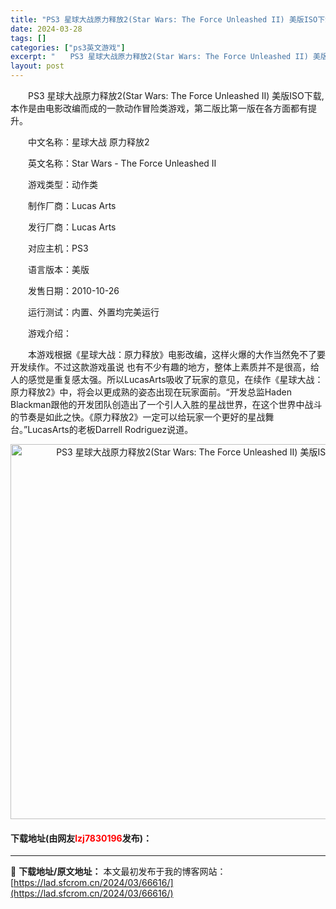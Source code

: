 ```yaml
---
title: "PS3 星球大战原力释放2(Star Wars: The Force Unleashed II) 美版ISO下载"
date: 2024-03-28
tags: []
categories: ["ps3英文游戏"]
excerpt: "　　PS3 星球大战原力释放2(Star Wars: The Force Unleashed II) 美版ISO下载,本作是由电影改编而成的一款动作冒险类游戏，第二版比第一版在各方面都有提升。 　　中文名称：星球大战 原力释放2 　　英文名称：Star Wars - The Force Unleas&hellip;"
layout: post
---
```


 <p>　　PS3 星球大战原力释放2(Star Wars: The Force Unleashed II) 美版ISO下载,本作是由电影改编而成的一款动作冒险类游戏，第二版比第一版在各方面都有提升。</p> <p>　　中文名称：星球大战 原力释放2</p> <p>　　英文名称：Star Wars - The Force Unleashed II</p> <p>　　游戏类型：动作类</p> <p>　　制作厂商：Lucas Arts</p> <p>　　发行厂商：Lucas Arts</p> <p>　　对应主机：PS3</p> <p>　　语言版本：美版</p> <p>　　发售日期：2010-10-26</p> <p>　　运行测试：内置、外置均完美运行</p> <p>　　游戏介绍：</p> <p>　　本游戏根据《星球大战：原力释放》电影改编，这样火爆的大作当然免不了要开发续作。不过这款游戏虽说 也有不少有趣的地方，整体上素质并不是很高，给人的感觉是重复感太强。所以LucasArts吸收了玩家的意见，在续作《星球大战：原力释放2》中，将会以更成熟的姿态出现在玩家面前。&ldquo;开发总监Haden Blackman跟他的开发团队创造出了一个引人入胜的星战世界，在这个世界中战斗的节奏是如此之快。《原力释放2》一定可以给玩家一个更好的星战舞台。&rdquo;LucasArts的老板Darrell Rodriguez说道。</p> <p align="center"><img align="" border="0" src="https://lad.sfcrom.cn/wp-content/uploads/2024/03/20240328_66051cd828abf.jpg" width="600" alt="PS3 星球大战原力释放2(Star Wars: The Force Unleashed II) 美版ISO下载" /></p> <p><h4>下载地址(由网友<font color="red">lzj7830196</font>发布)：</h4></p> 

---
📖 **下载地址/原文地址：** 本文最初发布于我的博客网站：[https://lad.sfcrom.cn/2024/03/66616/](https://lad.sfcrom.cn/2024/03/66616/)
